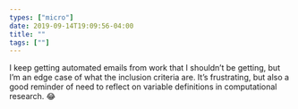 ```yaml
---
types: ["micro"]
date: 2019-09-14T19:09:56-04:00
title: ""
tags: [""]
---
```

I keep getting automated emails from work that I shouldn’t be getting, but I’m an edge case of what the inclusion criteria are. It’s frustrating, but also a good reminder of need to reflect on variable definitions in computational research. 😂
